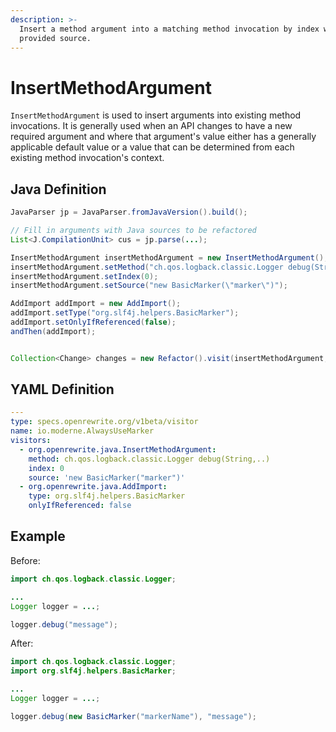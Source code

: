 ```yaml
---
description: >-
  Insert a method argument into a matching method invocation by index with the
  provided source.
---
```


# InsertMethodArgument

`InsertMethodArgument` is used to insert arguments into existing method invocations. It is generally used when an API changes to have a new required argument and where that argument's value either has a generally applicable default value or a value that can be determined from each existing method invocation's context.

## Java Definition

```java
JavaParser jp = JavaParser.fromJavaVersion().build();

// Fill in arguments with Java sources to be refactored
List<J.CompilationUnit> cus = jp.parse(...);

InsertMethodArgument insertMethodArgument = new InsertMethodArgument();
insertMethodArgument.setMethod("ch.qos.logback.classic.Logger debug(String,..)");
insertMethodArgument.setIndex(0);
insertMethodArgument.setSource("new BasicMarker(\"marker\")");

AddImport addImport = new AddImport();
addImport.setType("org.slf4j.helpers.BasicMarker");
addImport.setOnlyIfReferenced(false);
andThen(addImport);


Collection<Change> changes = new Refactor().visit(insertMethodArgument, addImport).fix(cus);
```

## YAML Definition

```yaml
---
type: specs.openrewrite.org/v1beta/visitor
name: io.moderne.AlwaysUseMarker
visitors:
  - org.openrewrite.java.InsertMethodArgument:
    method: ch.qos.logback.classic.Logger debug(String,..)
    index: 0
    source: 'new BasicMarker("marker")'
  - org.openrewrite.java.AddImport:
    type: org.slf4j.helpers.BasicMarker
    onlyIfReferenced: false
```

## Example

Before:

```java
import ch.qos.logback.classic.Logger;

...
Logger logger = ...;

logger.debug("message");
```

After:

```java
import ch.qos.logback.classic.Logger;
import org.slf4j.helpers.BasicMarker;

...
Logger logger = ...;

logger.debug(new BasicMarker("markerName"), "message");
```

